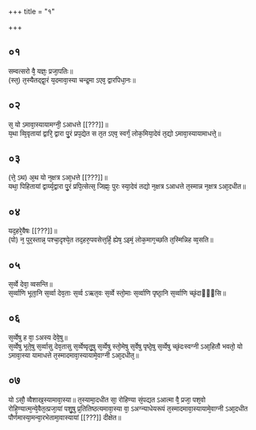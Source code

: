 +++
title = "१"

+++
## ०१
सम्वत्सरो वै᳘ यज्ञः᳘ प्रजा᳘पतिः॥  
(स्त᳘) त᳘स्यैतद्द्वा᳘रं य᳘दमावा᳘स्या चन्द्र᳘मा ऽएव᳘ द्वारपिधा᳘नः॥  
## ०२
स᳘ यो ऽमावा᳘स्यायामग्नी᳘ ऽआधत्ते [[???]]॥  
य᳘था व्वि᳘वृतायां द्वारि᳘ द्वारा पु᳘रं प्रप᳘द्येत स त᳘त ऽएव᳘ स्वर्गं᳘ लोक᳘मिया᳘देवं त᳘द्यो ऽमावा᳘स्यायामाधत्ते᳘॥  
## ०३
(त्ते᳘ ऽथ) अ᳘थ यो न᳘क्षत्र ऽआ᳘धत्ते [[???]]॥  
यथा᳘ पिहितायां द्वार्य्य᳘द्वारा पु᳘रं प्रपि᳘त्सेत्स᳘ जिह्मः᳘ पुरः स्या᳘देवं तद्यो न᳘क्षत्र ऽआधत्ते त᳘स्मान्न न᳘क्षत्र ऽआ᳘दधीत॥  
## ०४
यद᳘हरे᳘वैषः [[???]]॥  
(पो) न᳘ पुर᳘स्तान्न᳘ पश्चा᳘दृश्ये᳘त तद᳘हरु᳘पवसेत्त᳘र्हि᳘ ह्येष᳘ ऽइमं᳘ लोक᳘माग᳘च्छति त᳘स्मिन्निह व्व᳘सति॥  
## ०५
स᳘र्व्वे देवा᳘ व्वसन्ति॥  
स᳘र्व्वाणि भूता᳘नि स᳘र्व्वा देव᳘ताः स᳘र्व्व ऽऋत᳘वः स᳘र्व्वे स्तो᳘माः स᳘र्व्वाणि पृष्ठा᳘नि स᳘र्व्वाणि च्छं᳘दाᳫँ᳭सि॥  
## ०६
स᳘र्व्वेषु ह वा᳘ ऽअस्य देवे᳘षु॥  
स᳘र्व्वेषु भूते᳘षु स᳘र्व्वासु देव᳘तासु स᳘र्व्वेष्वृतु᳘षु स᳘र्व्वेषु स्तो᳘मेषु स᳘र्वेषु पृष्ठे᳘षु स᳘र्व्वेषु च्छं᳘दःस्वग्नी ऽआ᳘हितौ भवतो᳘ यो ऽमावा᳘स्या यामाधत्ते त᳘स्मादमावा᳘स्यायामे᳘वाग्नी ऽआ᳘दधीत᳘॥  
## ०७
यो ऽसौ᳘ व्वैशाख᳘स्यामावा᳘स्या॥ 
त᳘स्यामा᳘दधीत सा᳘ रोहिण्या सं᳘पद्यत ऽआत्मा वै᳘ प्रजा᳘ पश᳘वो रोहि᳘ण्यात्म᳘न्ये᳘वैत᳘त्प्रजा᳘यां पशु᳘षु प्र᳘तितिष्ठत्यमावा᳘स्या वा᳘ ऽअग्न्याधेयरूपं त᳘स्मादमावा᳘स्यायामे᳘वाग्नी ऽआ᳘दधीत पौर्णमास्या᳘मन्वा᳘रभेतामा᳘वास्यायां [[???]] दीक्षेत॥  
